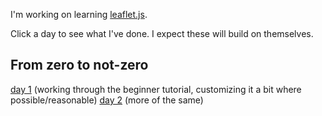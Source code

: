I'm working on learning [leaflet.js](https://leafletjs.com/). 

Click a day to see what I've done. I expect these will build on themselves.



## From zero to not-zero

[day 1](/01/index.html) (working through the beginner tutorial, customizing it a bit where possible/reasonable)
[day 2](/02/index.html) (more of the same)